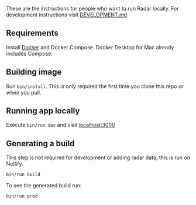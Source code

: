 These are the instructions for people who want to run Radar locally. For development instructions visit 
[DEVELOPMENT.md](https://github.com/cncf/radar/blob/master/DEVELOPMENT.md) 

## Requirements

Install [Docker](https://www.docker.com/) and Docker Compose. Docker Desktop for Mac already includes Compose.

## Building image

Run `bin/install`. This is only required the first time you clone this repo or when you pull.

## Running app locally

Execute `bin/run dev` and visit [localhost:3000](http://localhost:3000)

## Generating a build

This step is not required for development or adding radar data, this is run on Netlify.

`bin/run build`

To see the generated build run:

`bin/run prod`

